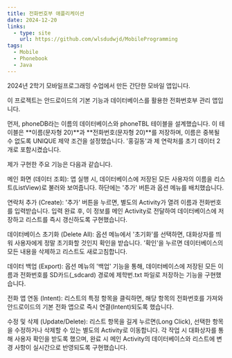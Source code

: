 ```yaml
---
title: 전화번호부 애플리케이션
date: 2024-12-20
links:
  - type: site
    url: https://github.com/wlsdudwjd/MobileProgramming
tags:
  - Mobile
  - Phonebook
  - Java
---
```


2024년 2학기 모바일프로그래밍 수업에서 만든 간단한 모바일 앱입니다.

이 프로젝트는 안드로이드의 기본 기능과 데이터베이스를 활용한 전화번호부 관리 앱입니다.


먼저, phoneDB라는 이름의 데이터베이스와 phoneTBL 테이블을 설계했습니다. 이 테이블은 **이름(문자형 20)**과 **전화번호(문자형 20)**를 저장하며, 이름은 중복될 수 없도록 UNIQUE 제약 조건을 설정했습니다. '홍길동'과 제 연락처를 초기 데이터 2개로 포함시켰습니다.

제가 구현한 주요 기능은 다음과 같습니다.

메인 화면 (데이터 조회): 앱 실행 시, 데이터베이스에 저장된 모든 사용자의 이름을 리스트(ListView)로 불러와 보여줍니다. 하단에는 '추가' 버튼과 옵션 메뉴를 배치했습니다.

연락처 추가 (Create): '추가' 버튼을 누르면, 별도의 Activity가 열려 이름과 전화번호를 입력받습니다. 입력 완료 후, 이 정보를 메인 Activity로 전달하여 데이터베이스에 저장하고 리스트를 즉시 갱신하도록 구현했습니다.

데이터베이스 초기화 (Delete All): 옵션 메뉴에서 '초기화'를 선택하면, 대화상자를 띄워 사용자에게 정말 초기화할 것인지 확인을 받습니다. '확인'을 누르면 데이터베이스의 모든 내용을 삭제하고 리스트도 새로고침합니다.

데이터 백업 (Export): 옵션 메뉴의 '백업' 기능을 통해, 데이터베이스에 저장된 모든 이름과 전화번호를 SD카드(_sdcard) 경로에 제학번.txt 파일로 저장하는 기능을 구현했습니다.

전화 앱 연동 (Intent): 리스트의 특정 항목을 클릭하면, 해당 항목의 전화번호를 가져와 안드로이드의 기본 전화 앱으로 즉시 연결(Intent)되도록 했습니다.

수정 및 삭제 (Update/Delete): 리스트 항목을 길게 누르면(Long Click), 선택한 항목을 수정하거나 삭제할 수 있는 별도의 Activity로 이동합니다. 각 작업 시 대화상자를 통해 사용자 확인을 받도록 했으며, 완료 시 메인 Activity의 데이터베이스와 리스트에 변경 사항이 실시간으로 반영되도록 구현했습니다.
<!--more-->
